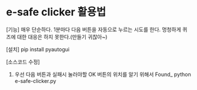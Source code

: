 # e-safe clicker 활용법
[기능]
매우 단순하다. 1분마다 다음 버튼을 자동으로 누르는 시도를 한다.
멍청하게 퀴즈에 대한 대응은 하지 못한다.(만들기 귀찮아~) 

[설치]
pip install pyautogui

[소스코드 수정]
1. 우선 다음 버튼과 실패시 눌러야할 OK 버튼의 위치를 알기 위해서 Found_
python e-safe-clicker.py
